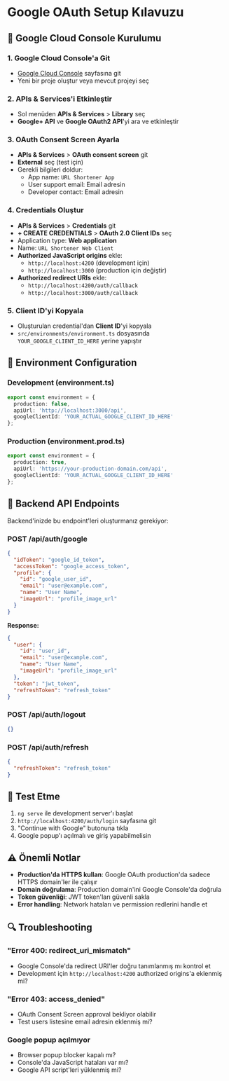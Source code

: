 # Google OAuth Setup Kılavuzu

## 🔧 Google Cloud Console Kurulumu

### 1. Google Cloud Console'a Git
- [Google Cloud Console](https://console.cloud.google.com/) sayfasına git
- Yeni bir proje oluştur veya mevcut projeyi seç

### 2. APIs & Services'i Etkinleştir
- Sol menüden **APIs & Services** > **Library** seç
- **Google+ API** ve **Google OAuth2 API**'yi ara ve etkinleştir

### 3. OAuth Consent Screen Ayarla
- **APIs & Services** > **OAuth consent screen** git
- **External** seç (test için)
- Gerekli bilgileri doldur:
  - App name: `URL Shortener App`
  - User support email: Email adresin
  - Developer contact: Email adresin

### 4. Credentials Oluştur
- **APIs & Services** > **Credentials** git
- **+ CREATE CREDENTIALS** > **OAuth 2.0 Client IDs** seç
- Application type: **Web application**
- Name: `URL Shortener Web Client`
- **Authorized JavaScript origins** ekle:
  - `http://localhost:4200` (development için)
  - `http://localhost:3000` (production için değiştir)
- **Authorized redirect URIs** ekle:  
  - `http://localhost:4200/auth/callback`
  - `http://localhost:3000/auth/callback`

### 5. Client ID'yi Kopyala
- Oluşturulan credential'dan **Client ID**'yi kopyala
- `src/environments/environment.ts` dosyasında `YOUR_GOOGLE_CLIENT_ID_HERE` yerine yapıştır

## 🔐 Environment Configuration

### Development (environment.ts)
```typescript
export const environment = {
  production: false,
  apiUrl: 'http://localhost:3000/api',
  googleClientId: 'YOUR_ACTUAL_GOOGLE_CLIENT_ID_HERE'
};
```

### Production (environment.prod.ts)
```typescript
export const environment = {
  production: true,
  apiUrl: 'https://your-production-domain.com/api',
  googleClientId: 'YOUR_ACTUAL_GOOGLE_CLIENT_ID_HERE'
};
```

## 🚀 Backend API Endpoints

Backend'inizde bu endpoint'leri oluşturmanız gerekiyor:

### POST /api/auth/google
```json
{
  "idToken": "google_id_token",
  "accessToken": "google_access_token",
  "profile": {
    "id": "google_user_id",
    "email": "user@example.com",
    "name": "User Name",
    "imageUrl": "profile_image_url"
  }
}
```

**Response:**
```json
{
  "user": {
    "id": "user_id",
    "email": "user@example.com",
    "name": "User Name",
    "imageUrl": "profile_image_url"
  },
  "token": "jwt_token",
  "refreshToken": "refresh_token"
}
```

### POST /api/auth/logout
```json
{}
```

### POST /api/auth/refresh
```json
{
  "refreshToken": "refresh_token"
}
```

## 🧪 Test Etme

1. `ng serve` ile development server'ı başlat
2. `http://localhost:4200/auth/login` sayfasına git
3. "Continue with Google" butonuna tıkla
4. Google popup'ı açılmalı ve giriş yapabilmelisin

## ⚠️ Önemli Notlar

- **Production'da HTTPS kullan**: Google OAuth production'da sadece HTTPS domain'ler ile çalışır
- **Domain doğrulama**: Production domain'ini Google Console'da doğrula
- **Token güvenliği**: JWT token'ları güvenli sakla
- **Error handling**: Network hataları ve permission redlerini handle et

## 🔍 Troubleshooting

### "Error 400: redirect_uri_mismatch"
- Google Console'da redirect URI'ler doğru tanımlanmış mı kontrol et
- Development için `http://localhost:4200` authorized origins'a eklenmiş mi?

### "Error 403: access_denied"
- OAuth Consent Screen approval bekliyor olabilir
- Test users listesine email adresin eklenmiş mi?

### Google popup açılmıyor
- Browser popup blocker kapalı mı?
- Console'da JavaScript hataları var mı?
- Google API script'leri yüklenmiş mi?
